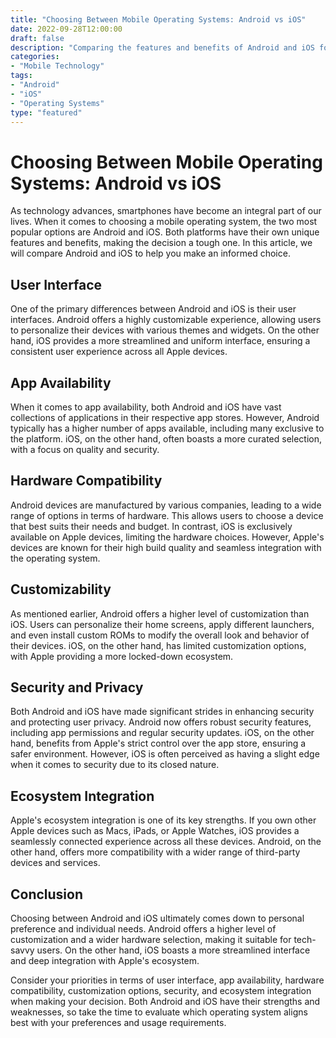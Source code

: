 ```yaml
---
title: "Choosing Between Mobile Operating Systems: Android vs iOS"
date: 2022-09-28T12:00:00
draft: false
description: "Comparing the features and benefits of Android and iOS for mobile users."
categories:
- "Mobile Technology"
tags:
- "Android"
- "iOS"
- "Operating Systems"
type: "featured"
---
```


# Choosing Between Mobile Operating Systems: Android vs iOS

As technology advances, smartphones have become an integral part of our lives. When it comes to choosing a mobile operating system, the two most popular options are Android and iOS. Both platforms have their own unique features and benefits, making the decision a tough one. In this article, we will compare Android and iOS to help you make an informed choice.

## User Interface

One of the primary differences between Android and iOS is their user interfaces. Android offers a highly customizable experience, allowing users to personalize their devices with various themes and widgets. On the other hand, iOS provides a more streamlined and uniform interface, ensuring a consistent user experience across all Apple devices.

## App Availability

When it comes to app availability, both Android and iOS have vast collections of applications in their respective app stores. However, Android typically has a higher number of apps available, including many exclusive to the platform. iOS, on the other hand, often boasts a more curated selection, with a focus on quality and security.

## Hardware Compatibility

Android devices are manufactured by various companies, leading to a wide range of options in terms of hardware. This allows users to choose a device that best suits their needs and budget. In contrast, iOS is exclusively available on Apple devices, limiting the hardware choices. However, Apple's devices are known for their high build quality and seamless integration with the operating system.

## Customizability

As mentioned earlier, Android offers a higher level of customization than iOS. Users can personalize their home screens, apply different launchers, and even install custom ROMs to modify the overall look and behavior of their devices. iOS, on the other hand, has limited customization options, with Apple providing a more locked-down ecosystem.

## Security and Privacy

Both Android and iOS have made significant strides in enhancing security and protecting user privacy. Android now offers robust security features, including app permissions and regular security updates. iOS, on the other hand, benefits from Apple's strict control over the app store, ensuring a safer environment. However, iOS is often perceived as having a slight edge when it comes to security due to its closed nature.

## Ecosystem Integration

Apple's ecosystem integration is one of its key strengths. If you own other Apple devices such as Macs, iPads, or Apple Watches, iOS provides a seamlessly connected experience across all these devices. Android, on the other hand, offers more compatibility with a wider range of third-party devices and services.

## Conclusion

Choosing between Android and iOS ultimately comes down to personal preference and individual needs. Android offers a higher level of customization and a wider hardware selection, making it suitable for tech-savvy users. On the other hand, iOS boasts a more streamlined interface and deep integration with Apple's ecosystem.

Consider your priorities in terms of user interface, app availability, hardware compatibility, customization options, security, and ecosystem integration when making your decision. Both Android and iOS have their strengths and weaknesses, so take the time to evaluate which operating system aligns best with your preferences and usage requirements.
